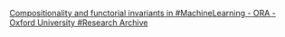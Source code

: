 [Compositionality and functorial invariants in #MachineLearning - ORA - Oxford University #Research Archive](https://qi.tc/qi/111401)